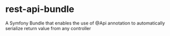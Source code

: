 rest-api-bundle
===============

A Symfony Bundle that enables the use of @Api annotation to automatically serialize return value from any controller
